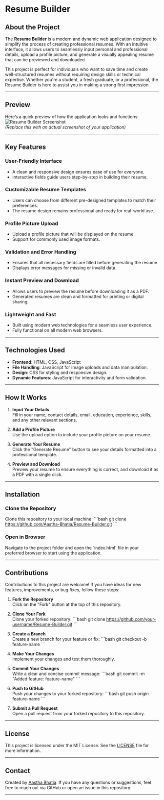 # Resume Builder

## About the Project

The **Resume Builder** is a modern and dynamic web application designed to simplify the process of creating professional resumes. With an intuitive interface, it allows users to seamlessly input personal and professional details, upload a profile picture, and generate a visually appealing resume that can be previewed and downloaded. 

This project is perfect for individuals who want to save time and create well-structured resumes without requiring design skills or technical expertise. Whether you're a student, a fresh graduate, or a professional, the Resume Builder is here to assist you in making a strong first impression.

---

## Preview

Here’s a quick preview of how the application looks and functions:  
![Resume Builder Screenshot](path/to/your/screenshot.png)  
*(Replace this with an actual screenshot of your application)*

---

## Key Features

### User-Friendly Interface
- A clean and responsive design ensures ease of use for everyone.
- Interactive fields guide users step-by-step in building their resume.

### Customizable Resume Templates
- Users can choose from different pre-designed templates to match their preferences.
- The resume design remains professional and ready for real-world use.

### Profile Picture Upload
- Upload a profile picture that will be displayed on the resume.
- Support for commonly used image formats.

### Validation and Error Handling
- Ensures that all necessary fields are filled before generating the resume.
- Displays error messages for missing or invalid data.

### Instant Preview and Download
- Allows users to preview the resume before downloading it as a PDF.
- Generated resumes are clean and formatted for printing or digital sharing.

### Lightweight and Fast
- Built using modern web technologies for a seamless user experience.
- Fully functional on all modern web browsers.

---

## Technologies Used

- **Frontend**: HTML, CSS, JavaScript
- **File Handling**: JavaScript for image uploads and data manipulation.
- **Design**: CSS for styling and responsive design.
- **Dynamic Features**: JavaScript for interactivity and form validation.

---

## How It Works

1. **Input Your Details**  
   Fill in your name, contact details, email, education, experience, skills, and any other relevant sections. 

2. **Add a Profile Picture**  
   Use the upload option to include your profile picture on your resume.

3. **Generate Your Resume**  
   Click the "Generate Resume" button to see your details formatted into a professional template.

4. **Preview and Download**  
   Preview your resume to ensure everything is correct, and download it as a PDF with a single click.

---

## Installation

### Clone the Repository
Clone this repository to your local machine:
\`\`\`bash
git clone https://github.com/Aastha-Bhatia/Resume-Builder.git
\`\`\`

### Open in Browser
Navigate to the project folder and open the \`index.html\` file in your preferred browser to start using the application.

---

## Contributions

Contributions to this project are welcome! If you have ideas for new features, improvements, or bug fixes, follow these steps:

1. **Fork the Repository**  
   Click on the "Fork" button at the top of this repository.

2. **Clone Your Fork**  
   Clone your forked repository:
   \`\`\`bash
   git clone https://github.com/your-username/Resume-Builder.git
   \`\`\`

3. **Create a Branch**  
   Create a new branch for your feature or fix:
   \`\`\`bash
   git checkout -b feature-name
   \`\`\`

4. **Make Your Changes**  
   Implement your changes and test them thoroughly.

5. **Commit Your Changes**  
   Write a clear and concise commit message:
   \`\`\`bash
   git commit -m "Added feature: feature-name"
   \`\`\`

6. **Push to GitHub**  
   Push your changes to your forked repository:
   \`\`\`bash
   git push origin feature-name
   \`\`\`

7. **Submit a Pull Request**  
   Open a pull request from your forked repository to this repository.

---

## License

This project is licensed under the MIT License. See the [LICENSE](LICENSE) file for more information.

---

## Contact

Created by [Aastha Bhatia](https://github.com/Aastha-Bhatia). If you have any questions or suggestions, feel free to reach out via GitHub or open an issue in this repository.

---
